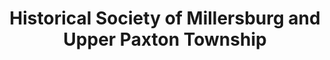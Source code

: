 ---
layout: repo
title: "Historical Society of Millersburg and Upper Paxton Township"
id: 14531
permalink: repos/14531/
---